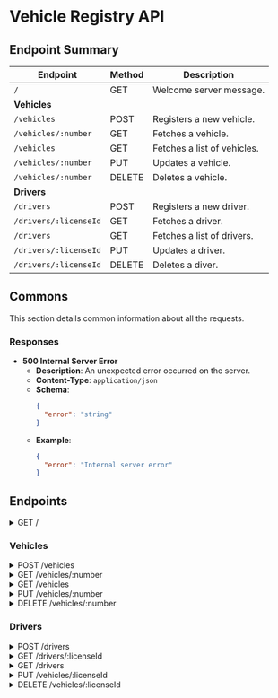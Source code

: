 # Vehicle Registry API

## Endpoint Summary

| Endpoint              | Method | Description                 |
|-----------------------|--------|-----------------------------|
| `/`                   | GET    | Welcome  server message.    |
| **Vehicles**          |        |                             |
| `/vehicles`           | POST   | Registers a new vehicle.    |
| `/vehicles/:number`   | GET    | Fetches a vehicle.          |
| `/vehicles`           | GET    | Fetches a list of vehicles. |
| `/vehicles/:number`   | PUT    | Updates a vehicle.          |
| `/vehicles/:number`   | DELETE | Deletes a vehicle.          |
| **Drivers**           |        |                             |
| `/drivers`            | POST   | Registers a new driver.     |
| `/drivers/:licenseId` | GET    | Fetches a driver.           |
| `/drivers`            | GET    | Fetches a list of drivers.  |
| `/drivers/:licenseId` | PUT    | Updates a driver.           |
| `/drivers/:licenseId` | DELETE | Deletes a diver.            |

## Commons

This section details common information about all the requests.

### Responses

- **500 Internal Server Error**
    - **Description**: An unexpected error occurred on the server.
    - **Content-Type**: `application/json`
    - **Schema**:
      ```json
      {
        "error": "string"
      }
      ```
    - **Example**:
      ```json
      {
        "error": "Internal server error"
      }
      ```

## Endpoints

<details>
  <summary>GET /</summary>

### Description

Welcome endpoint for the Vehicle Registry Server.

### Parameters

- **None**

### Responses

- **200 OK**
    - **Content-Type**: `text/plain`
    - **Example**:
      ```json
      "Vehicle Registry Server"
      ```

</details>

### Vehicles

<details>
  <summary>POST /vehicles</summary>

### Description

Registers a new vehicle in the database.

#### Request

- **Path Parameters**: None
- **Query Parameters**: None
- **Request Body**:
    - **Content-Type**: `application/json`
    - **Schema**:
      ```json
      {
        "number": "string",
        "brand": "string",
        "model": "string"
      }
      ```
    - **Example**:
      ```json
      {
        "number": "VIN-example",
        "brand": "Toyota",
        "model": "Camry"
      }
      ```

#### Responses

- **201 Created**
    - **Description**: Vehicle successfully created.
    - **Content-Type**: `application/json`
    - **Schema**:
      ```json
      {
        "number": "string",
        "brand": "string",
        "model": "string"
      }
      ```
    - **Example**:
      ```json
      {
        "number": "VIN-123",
        "brand": "Toyota",
        "model": "Camry"
      }
      ```

- **409 Conflict**
    - **Description**: A vehicle with the same number already exists in the system.
    - **Content-Type**: `application/json`
    - **Schema** (`DuplicateVehicleInfo`):
      ```json
      {
        "type": "DuplicateError",
        "info": {
          "context": {
            "message": "string",
            "target": {
              "number": "string",
              "brand": "string",
              "model": "string"
            }
          }
        },
        "detail": "string"
      }
        ```
    - **Where**:
      ```typescript
      export type DuplicateVehicleInfo = {
        context: MessageOf<Vehicle>,
        detail: string,
      }
      ```
    
    - **Example**:
      ```json
      {
        "type": "DuplicateError",
        "info": {
          "context": {
            "message": "Fail to create vehicle",
            "target": {
              "number": "VIN-example",
              "brand": "Toyota",
              "model": "Camry"
            }
          },
          "detail": "A vehicle with this number already exists."
        }
      }
      ```

- **400 Bad Request**
    - **Description**: Validation error in the request body.
    - **Content-Type**: `application/json`
    - **Schema**:
      ```json
      {
        "type": "ValidationError",
        "info": [
          {
            "path": "string",
            "message": "string"
          }
        ]
      }
      ```
    - **Examples**:
        - **Non-blank validation error**:
          ```json
          {
            "type": "ValidationError",
            "msg": [
              {
                "path": "brand",
                "message": "String must contain at least 1 character(s)"
              }
            ]
          }
          ```
        - **Maximum length validation error**:
          ```json
          {
            "type":"ValidationError",
            "msg": [
              {
                "path": "number",
                "message": "String must contain at most 20 character(s)"
              }
            ]
          }
          ```
          ```json
          {
            "type":"ValidationError",
            "msg": [
              {
                "path": "brand",
                "message": "String must contain at most 100 character(s)"
              }
            ]
          }
          ```
          ```json
          {
            "type":"ValidationError",
            "msg": [
              {
                "path": "model",
                "message": "String must contain at most 100 character(s)"
              }
            ]
          }
          ```

- **500 Internal Server Error**

</details>

<details>
  <summary>GET /vehicles/:number</summary>

### Description

Fetches details of a specific vehicle by its unique vehicle number.

#### Request

- **Path Parameters**:
    - `number` (string): Unique identifier for the vehicle.
- **Query Parameters**: None
- **Request Body**: None

#### Responses

- **200 OK**
    - **Description**: Vehicle details successfully retrieved.
    - **Content-Type**: `application/json`
    - **Schema**:
      ```json
      {
        "number": "string",
        "brand": "string",
        "model": "string"
      }
      ```
    - **Example**:
      ```json
      {
        "number": "VIN-example",
        "brand": "Toyota",
        "model": "Corolla"
      }
      ```

- **404 Not Found**
    - **Description**: Vehicle with the specified number was not found.
    - **Content-Type**: `application/json`
    - **Schema**:
      ```json
      {
        "type": "string",
        "error": "string"
      }
      ```
    - **Example**:
      ```json
      {
        "type": "NotFoundError",
        "info": "Vehicle number not found: VIN-example"
      }
      ```

- **500 Internal Server Error**

</details>

<details>
  <summary>GET /vehicles</summary>

### Description

Retrieves a paginated list of all vehicles in the database.

#### Request

- **Path Parameters**: None
- **Query Parameters**:
    - **limit**: Optional. The maximum number of vehicles to return per page.
      Defaults to `10`. Must be greater than or equal to `0`.
    - **page**: Optional. The page number to retrieve. Defaults to `1`. Must be
      greater than or equal to `1`.
- **Request Body**: None

#### Responses

- **200 OK**
    - **Description**: A list of vehicles for the specified page and limit.
    - **Content-Type**: `application/json`
    - **Schema**:
      ```json
      [
        {
          "number": "string",
          "brand": "string",
          "model": "string"
        }
      ]
      ```
    - **Example**:
      ```json
      [
        {
          "number": "VIN-123",
          "brand": "Toyota",
          "model": "Camry"
        },
        {
          "number": "VIN-456",
          "brand": "Honda",
          "model": "Civic"
        }
      ]
      ```

- **500 Internal Server Error**

</details>

<details>
  <summary>PUT /vehicles/:number</summary>

### Description

Updates the details of an existing vehicle based on its unique number (e.g.,
VIN). Only the `brand` and `model` fields can be updated.

#### Request

- **Path Parameters**:
    - **number**: Required. The unique identifier of the vehicle to update.

- **Request Body**:
    - **Content-Type**: `application/json`
    - **Schema**:
      ```json
      {
        "brand": "string",
        "model": "string"
      }
      ```
    - **Example**:
      ```json
      {
        "brand": "Ford",
        "model": "Mustang"
      }
      ```

#### Responses

- **200 OK**
    - **Description**: The updated vehicle details.
    - **Content-Type**: `application/json`
    - **Schema**:
      ```json
      {
        "number": "string",
        "brand": "string",
        "model": "string"
      }
      ```
    - **Example**:
      ```json
      {
        "number": "VIN-123",
        "brand": "Ford",
        "model": "Mustang"
      }
      ```

- **400 Bad Request**
    - **Description**: Invalid request body, typically due to missing or
      incorrect fields.

- **404 Not Found**
    - **Description**: The specified vehicle does not exist.

- **500 Internal Server Error**

</details>

<details>
  <summary>DELETE /vehicles/:number</summary>

### Description

Deletes a vehicle with the specified unique vehicle number.

#### Request

- **Path Parameters**:
    - **number**: Required. The unique identifier (vehicle number) of the
      vehicle to delete.

- **Request Body**: None

#### Responses

- **200 OK**
    - **Description**: Indicates that the vehicle was successfully deleted.
    - **Content-Type**: `application/json`
    - **Schema**:
      ```json
      {
        "message": "string"
      }
      ```
    - **Example**:
      ```json
      {
        "message": "Vehicle with number VIN-123 deleted successfully."
      }
      ```

- **404 Not Found**
    - **Description**: Indicates that no vehicle with the specified number was
      found.
    - **Content-Type**: `application/json`
    - **Schema**:
      ```json
      {
        "error": "Vehicle not found: VIN-123"
      }
      ```
    - **Example**:
      ```json
      {
        "error": "Vehicle not found: VIN-123"
      }
      ```

- **500 Internal Server Error**

</details>

### Drivers

<details>
  <summary>POST /drivers</summary>

### Description

Registers a new driver in the database.

#### Request

- **Path Parameters**: None
- **Query Parameters**: None
- **Request Body**:
    - **Content-Type**: `application/json`
    - **Schema**:
      ```json
      {
        "licenseId": "string",
        "firstName": "string",
        "surname": "string",
        "secondName": "string | null",
        "secondSurname": "string | null"
      }
      ```
    - **Example**:
      ```json
      {
        "licenseId": "ID-123456",
        "firstName": "John",
        "surname": "Doe",
        "secondName": "Andrew",
        "secondSurname": "Smith"
      }
      ```

#### Responses

- **201 Created**
    - **Description**: Driver successfully created.
    - **Content-Type**: `application/json`
    - **Schema**:
      ```json
      {
        "licenseId": "string",
        "firstName": "string",
        "surname": "string",
        "secondName": "string | null",
        "secondSurname": "string | null"
      }
      ```
    - **Example**:
      ```json
      {
        "licenseId": "ID-123456",
        "firstName": "John",
        "surname": "Doe",
        "secondName": "Andrew",
        "secondSurname": "Smith"
      }
      ```

- **409 Conflict**
    - **Description**: A driver with the same license ID already exists.
    - **Content-Type**: `application/json`
    - **Schema**:
      ```json
      {
        "type": "DuplicateError",
        "info": {
          "context": {
            "message": "string",
            "target": {
              "licenseId": "string",
              "firstName": "string",
              "surname": "string",
              "secondName": "string | null",
              "secondSurname": "string | null"
            }
          }
        },
        "detail": "string"
      }
      ```
    - **Example**:
      ```json
      {
        "type": "DuplicateError",
        "info": {
          "context": {
            "message": "Fail to create driver",
            "target": {
              "licenseId": "ID-123456",
              "firstName": "John",
              "surname": "Doe",
              "secondName": "Andrew",
              "secondSurname": "Smith"
            }
          }
        },
        "detail": "A driver with this license ID already exists."
      }
      ```

- **400 Bad Request**
    - **Description**: Validation error in the request body.
    - **Content-Type**: `application/json`
    - **Schema**:
      ```json
      {
        "type": "ValidationError",
        "info": [
          {
            "path": "string",
            "message": "string"
          }
        ]
      }
      ```

##### Schema Validation

All fields must adhere to the following schema:

```json
{
    "licenseId": {
        "type": "string",
        "constraints": {
            "minLength": 6,
            "maxLength": 20,
            "pattern": "^[A-Za-z0-9-]+$",
            "description": "Only letters, numbers, and hyphens are allowed."
        }
    },
    "firstName": {
        "type": "string",
        "constraints": {
            "minLength": 1,
            "maxLength": 30
        }
    },
    "surname": {
        "type": "string",
        "constraints": {
            "minLength": 1,
            "maxLength": 30
        }
    },
    "secondName": {
        "type": "string | null",
        "constraints": {
            "minLength": 1,
            "maxLength": 30,
            "optional": true
        }
    },
    "secondSurname": {
        "type": "string | null",
        "constraints": {
            "minLength": 1,
            "maxLength": 30,
            "optional": true
        }
    }
}
```

- **Example**:
  ```json
  {
    "type": "ValidationError",
    "info": [
      {
        "path": "firstName",
        "message": "String must contain at least 1 character(s)"
      }
    ]
  }
  ```

- **500 Internal Server Error**

</details>

<details>
  <summary>GET /drivers/:licenseId</summary>

### Description

Fetches details of a specific driver by their unique license ID.

#### Request

- **Path Parameters**:
    - `licenseId` (string): Unique identifier for the driver.
- **Query Parameters**: None
- **Request Body**: None

#### Responses

- **200 OK**
    - **Description**: Driver details successfully retrieved.
    - **Content-Type**: `application/json`
    - **Schema**:
      ```json
      {
        "licenseId": "string",
        "firstName": "string",
        "surname": "string",
        "secondName": "string | null",
        "secondSurname": "string | null"
      }
      ```
    - **Example**:
      ```json
      {
        "licenseId": "ID-123456",
        "firstName": "John",
        "surname": "Doe",
        "secondName": "Andrew",
        "secondSurname": "Smith"
      }
      ```

- **404 Not Found**
    - **Description**: Driver with the specified license ID was not found.
    - **Content-Type**: `application/json`
    - **Schema**:
      ```json
      {
        "type": "NotFoundError",
        "info": "string"
      }
      ```
    - **Example**:
      ```json
      {
        "type": "NotFoundError",
        "info": "Driver license ID not found: ID-123456"
      }
      ```

- **500 Internal Server Error**

</details>

<details>
  <summary>GET /drivers</summary>

### Description

Retrieves a paginated list of all drivers.

### Request

- **Path Parameters**: None
- **Query Parameters**:
    - `limit` (number, optional): Maximum number of results per page. Defaults
      to 10.
    - `page` (number, optional): Page number to retrieve. Defaults to 1.

### Responses

- **200 OK**
    - **Description**: List of drivers successfully retrieved.
    - **Content-Type**: `application/json`
    - **Schema**:
      ```json
      [
        {
          "licenseId": "string",
          "firstName": "string",
          "surname": "string",
          "secondName": "string | null",
          "secondSurname": "string | null"
        }
      ]
      ```
    - **Example**:
      ```json
      [
        {
          "licenseId": "ID-123456",
          "firstName": "John",
          "surname": "Doe",
          "secondName": "Andrew",
          "secondSurname": "Smith"
        },
        {
          "licenseId": "ID-789012",
          "firstName": "Jane",
          "surname": "Smith",
          "secondName": null,
          "secondSurname": null
        }
      ]
      ```
- **500 Internal Server Error**

</details>

<details>
  <summary>PUT /vehicles/:licenseId</summary>

### Description

Updates the details of an existing driver based on their license ID.

#### Request

- **Path Parameters**:
    - `licenseId` (string, required): The unique identifier for the driver's
      license.

- **Query Parameters**: None

- **Request Body**:
    - **Content-Type**: `application/json`
    - **Schema**:
      ```json
      {
        "firstName": "string (1-30 characters)",
        "surname": "string (1-30 characters)",
        "secondName": "string (1-30 characters, optional)",
        "secondSurname": "string (1-30 characters, optional)"
      }
      ```
    - **Example**:
      ```json
      {
        "firstName": "John",
        "surname": "Doe",
        "secondName": "Michael",
        "secondSurname": null
      }
      ```

#### Responses

- **200 OK**
    - **Description**: Successfully updated the driver details.
    - **Content-Type**: `application/json`
    - **Schema**:
      ```json
      {
        "licenseId": "string",
        "firstName": "string",
        "surname": "string",
        "secondName": "string or null",
        "secondSurname": "string or null"
      }
      ```
    - **Example**:
      ```json
      {
        "licenseId": "A123456",
        "firstName": "John",
        "surname": "Doe",
        "secondName": "Michael",
        "secondSurname": null
      }
      ```

- **404 Not Found**
    - **Description**: Driver with the specified license ID not found.
    - **Content-Type**: `application/json`
    - **Schema**:
      ```json
      {
        "error": "string"
      }
      ```
    - **Example**:
      ```json
      {
        "error": "Driver license ID not found: A123456"
      }
      ```

- **500 Internal Server Error**

</details>

<details>
  <summary>DELETE /vehicles/:licenseId</summary>

### Description

Deletes an existing driver based on their license ID.

#### Request

- **Path Parameters**:
    - `licenseId` (string, required): The unique identifier for the driver's
      license.

- **Query Parameters**: None

- **Request Body**: None

#### Responses

- **200 OK**
    - **Description**: Successfully deleted the driver.
    - **Content-Type**: `application/json`
    - **Schema**:
      ```json
      {
        "message": "string"
      }
      ```
    - **Example**:
      ```json
      {
        "message": "Driver with license ID A123456 deleted successfully."
      }
      ```

- **404 Not Found**
    - **Description**: Driver with the specified license ID not found.
    - **Content-Type**: `application/json`
    - **Schema**:
      ```json
      {
        "error": "string"
      }
      ```
    - **Example**:
      ```json
      {
        "error": "Driver license ID not found: A123456"
      }
      ```

- **500 Internal Server Error**

</details>

